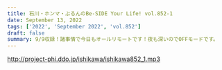 ```yaml
---
title: 石川・ホンマ・ぶるんのBe-SIDE Your Life! vol.852-1
date: September 13, 2022
tags: ['2022', 'September 2022', 'vol.852']
draft: false
summary: 9/9収録！諸事情で今日もオールリモートです！夜も深いのでOFFモードです。
---
```


http://project-phi.ddo.jp/ishikawa/ishikawa852_1.mp3